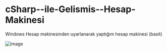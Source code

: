# cSharp--ile-Gelismis--Hesap-Makinesi
Windows Hesap makinesinden uyarlanarak yaptığım hesap makinesi (basit)


![image](https://github.com/yilmaz-hcsm/cSharp--ile-Gelismis--Hesap-Makinesi/assets/77545489/e794c8a9-8f9f-4eaf-9160-30868e416cd9)
